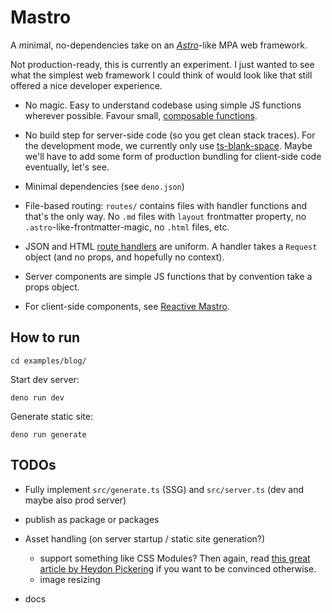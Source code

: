 # Mastro

A *m*inimal, no-dependencies take on an [*Astro*](https://astro.build)-like MPA web framework.

Not production-ready, this is currently an experiment. I just wanted to see what the simplest web framework I could think of would look like that still offered a nice developer experience.

- No magic. Easy to understand codebase using simple JS functions wherever possible. Favour small, [composable functions](https://mb21.github.io/blog/2021/09/11/composable-abstractions.html).

- No build step for server-side code (so you get clean stack traces). For the development mode, we currently only use [ts-blank-space](https://bloomberg.github.io/ts-blank-space/). Maybe we'll have to add some form of production bundling for client-side code eventually, let's see.

- Minimal dependencies (see `deno.json`)

- File-based routing: `routes/` contains files with handler functions and that's the only way. No `.md` files with `layout` frontmatter property, no `.astro`-like-frontmatter-magic, no `.html` files, etc.

- JSON and HTML [route handlers](https://blog.val.town/blog/the-api-we-forgot-to-name/) are uniform. A handler takes a `Request` object (and no props, and hopefully no context).

- Server components are simple JS functions that by convention take a props object.

- For client-side components, see [Reactive Mastro](src/reactive/).

## How to run

`cd examples/blog/`

Start dev server:

    deno run dev

Generate static site:

    deno run generate


## TODOs

- Fully implement `src/generate.ts` (SSG) and `src/server.ts` (dev and maybe also prod server)

- publish as package or packages

- Asset handling (on server startup / static site generation?)
  - support something like CSS Modules? Then again, read [this great article by Heydon Pickering](https://www.smashingmagazine.com/2016/11/css-inheritance-cascade-global-scope-new-old-worst-best-friends/) if you want to be convinced otherwise.
  - image resizing

- docs
